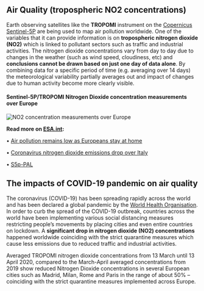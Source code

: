 ## Air Quality (tropospheric NO2 concentrations)
Earth observing satellites like the **TROPOMI** instrument on the [Copernicus Sentinel-5P](https://www.esa.int/Applications/Observing_the_Earth/Copernicus/Sentinel-5P) are being used to map air pollution worldwide. One of the variables that it can provide information is on **tropospheric nitrogen dioxide (NO2)** which is linked to pollutant sectors such as traffic and industrial activities. The nitrogen dioxide concentrations vary from day to day due to changes in the weather (such as wind speed, cloudiness, etc) and **conclusions cannot be drawn based on just one day of data alone**. By combining data for a specific period of time (e.g. averaging over 14 days) the meteorological variability partially averages out and impact of changes due to human activity become more clearly visible.

#### Sentinel-5P/TROPOMI Nitrogen Dioxide concentration measurements over Europe

![NO2 concentration measurements over Europe](https://www.esa.int/var/esa/storage/images/esa_multimedia/images/2020/04/nitrogen_dioxide_concentrations_over_europe/21956023-2-eng-GB/Nitrogen_dioxide_concentrations_over_Europe_pillars.jpg)

**Read more on [ESA.int](https://www.esa.int/):**

•	[Air pollution remains low as Europeans stay at home](https://www.esa.int/Applications/Observing_the_Earth/Copernicus/Sentinel-5P/Air_pollution_remains_low_as_Europeans_stay_at_home)

•	[Coronavirus nitrogen dioxide emissions drop over Italy](https://www.esa.int/ESA_Multimedia/Videos/2020/03/Coronavirus_nitrogen_dioxide_emissions_drop_over_Italy)

•	[S5p-PAL](https://maps.s5p-pal.com/)


## The impacts of COVID-19 pandemic on air quality
The coronavirus (COVID-19) has been spreading rapidly across the world and has been declared a global pandemic by the [World Health Organisation](https://www.who.int/). In order to curb the spread of the COVID-19 outbreak, countries across the world have been implementing various social distancing measures restricting people’s movements by placing cities and even entire countries on lockdown. A **significant drop in nitrogen dioxide (NO2) concentrations** happened worldwide coinciding with the strict quarantine measures which cause less emissions due to reduced traffic and industrial activities.

Averaged TROPOMI nitrogen dioxide concentrations from 13 March until 13 April 2020, compared to the March-April averaged concentrations from 2019 show reduced Nitrogen Dioxide concentrations in several European cities such as Madrid, Milan, Rome and Paris in the range of about 50% – coinciding with the strict quarantine measures implemented across Europe.
